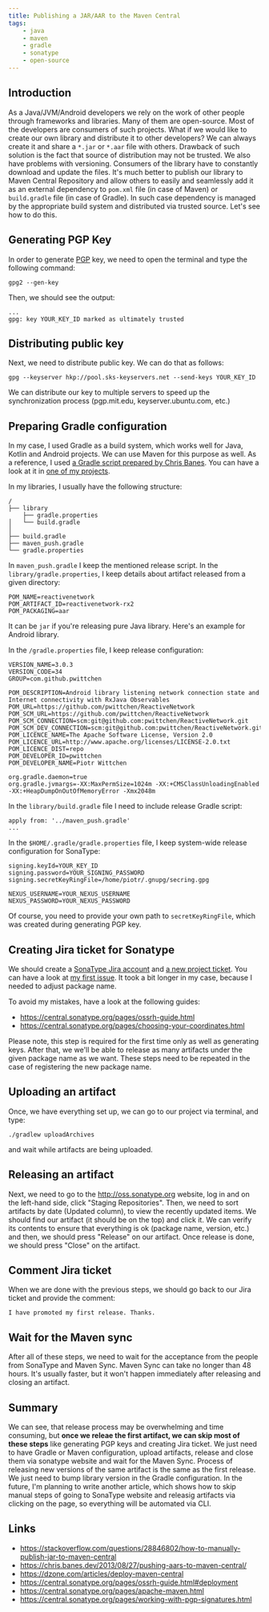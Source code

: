```yaml
---
title: Publishing a JAR/AAR to the Maven Central
tags:
    - java
    - maven
    - gradle
    - sonatype
    - open-source
---
```


## Introduction

As a Java/JVM/Android developers we rely on the work of other people through frameworks and libraries. Many of them are open-source. Most of the developers are consumers of such projects. What if we would like to create our own library and distribute it to other developers? We can always create it and share a `*.jar` or `*.aar` file with others. Drawback of such solution is the fact that source of distribution may not be trusted. We also have problems with versioning. Consumers of the library have to constantly download and update the files. It's much better to publish our library to Maven Central Repository and allow others to easily and seamlessly add it as an external dependency to `pom.xml` file (in case of Maven) or `build.gradle` file (in case of Gradle). In such case dependency is managed by the appropriate build system and distributed via trusted source. Let's see how to do this.

## Generating PGP Key

In order to generate [PGP](https://en.wikipedia.org/wiki/Pretty_Good_Privacy) key, we need to open the terminal and type the following command:

```
gpg2 --gen-key
```

Then, we should see the output:

```
...
gpg: key YOUR_KEY_ID marked as ultimately trusted
```

## Distributing public key

Next, we need to distribute public key. We can do that as follows:

```
gpg --keyserver hkp://pool.sks-keyservers.net --send-keys YOUR_KEY_ID
```

We can distribute our key to multiple servers to speed up the synchronization process (pgp.mit.edu, keyserver.ubuntu.com, etc.)

## Preparing Gradle configuration

In my case, I used Gradle as a build system, which works well for Java, Kotlin and Android projects. We can use Maven for this purpose as well. As a reference, I used [a Gradle script prepared by Chris Banes](https://github.com/chrisbanes/gradle-mvn-push). You can have a look at it in [one of my projects](https://github.com/pwittchen/ReactiveNetwork/blob/RxJava2.x/maven_push.gradle).

In my libraries, I usually have the following structure:

```
/
├── library
    ├── gradle.properties
│   └── build.gradle
│
├── build.gradle
├── maven_push.gradle
└── gradle.properties
```

In `maven_push.gradle` I keep the mentioned release script. In the `library/gradle.properties`, I keep details about artifact released from a given directory:

```
POM_NAME=reactivenetwork
POM_ARTIFACT_ID=reactivenetwork-rx2
POM_PACKAGING=aar
```

It can be `jar` if you're releasing pure Java library. Here's an example for Android library.

In the `/gradle.properties` file, I keep release configuration:

```
VERSION_NAME=3.0.3
VERSION_CODE=34
GROUP=com.github.pwittchen

POM_DESCRIPTION=Android library listening network connection state and Internet connectivity with RxJava Observables
POM_URL=https://github.com/pwittchen/ReactiveNetwork
POM_SCM_URL=https://github.com/pwittchen/ReactiveNetwork
POM_SCM_CONNECTION=scm:git@github.com:pwittchen/ReactiveNetwork.git
POM_SCM_DEV_CONNECTION=scm:git@github.com:pwittchen/ReactiveNetwork.git
POM_LICENCE_NAME=The Apache Software License, Version 2.0
POM_LICENCE_URL=http://www.apache.org/licenses/LICENSE-2.0.txt
POM_LICENCE_DIST=repo
POM_DEVELOPER_ID=pwittchen
POM_DEVELOPER_NAME=Piotr Wittchen

org.gradle.daemon=true
org.gradle.jvmargs=-XX:MaxPermSize=1024m -XX:+CMSClassUnloadingEnabled -XX:+HeapDumpOnOutOfMemoryError -Xmx2048m
```

In the `library/build.gradle` file I need to include release Gradle script:

```
apply from: '../maven_push.gradle'
...
```

In the `$HOME/.gradle/gradle.properties` file, I keep system-wide release configuration for SonaType:

```
signing.keyId=YOUR_KEY_ID
signing.password=YOUR_SIGNING_PASSWORD
signing.secretKeyRingFile=/home/piotr/.gnupg/secring.gpg
 
NEXUS_USERNAME=YOUR_NEXUS_USERNAME
NEXUS_PASSWORD=YOUR_NEXUS_PASSWORD
```

Of course, you need to provide your own path to `secretKeyRingFile`, which was created during generating PGP key.

## Creating Jira ticket for Sonatype

We should create a [SonaType Jira account](https://issues.sonatype.org/secure/Signup!default.jspa) and [a new project ticket](https://issues.sonatype.org/secure/CreateIssue.jspa?issuetype=21&pid=10134). You can have a look at [my first issue](https://issues.sonatype.org/browse/OSSRH-13199). It took a bit longer in my case, because I needed to adjust package name. 

To avoid my mistakes, have a look at the following guides:
- https://central.sonatype.org/pages/ossrh-guide.html
- https://central.sonatype.org/pages/choosing-your-coordinates.html

Please note, this step is required for the first time only as well as generating keys. After that, we we'll be able to release as many artifacts under the given package name as we want. These steps need to be repeated in the case of registering the new package name.

## Uploading an artifact

Once, we have everything set up, we can go to our project via terminal, and type:

```
./gradlew uploadArchives
```

and wait while artifacts are being uploaded.

## Releasing an artifact

Next, we need to go to the http://oss.sonatype.org website, log in and on the left-hand side, click "Staging Repositories". Then, we need to sort artifacts by date (Updated column), to view the recently updated items. We should find our artifact (it should be on the top) and click it. We can verify its contents to ensure that everything is ok (package name, version, etc.) and then, we should press "Release" on our artifact. Once release is done, we should press "Close" on the artifact.

## Comment Jira ticket

When we are done with the previous steps, we should go back to our Jira ticket and provide the comment:

```
I have promoted my first release. Thanks.
```

## Wait for the Maven sync

After all of these steps, we need to wait for the acceptance from the people from SonaType and Maven Sync. Maven Sync can take no longer than 48 hours. It's usually faster, but it won't happen immediately after releasing and closing an artifact.

## Summary

We can see, that release process may be overwhelming and time consuming, but **once we releae the first artifact, we can skip most of these steps** like generating PGP keys and creating Jira ticket. We just need to have Gradle or Maven configuration, upload artifacts, release and close them via sonatype website and wait for the Maven Sync. Process of releasing new versions of the same artifact is the same as the first release. We just need to bump library version in the Gradle configuration. In the future, I'm planning to write another article, which shows how to skip manual steps of going to SonaType website and releasig artifacts via clicking on the page, so everything will be automated via CLI.

## Links
- https://stackoverflow.com/questions/28846802/how-to-manually-publish-jar-to-maven-central
- https://chris.banes.dev/2013/08/27/pushing-aars-to-maven-central/
- https://dzone.com/articles/deploy-maven-central
- https://central.sonatype.org/pages/ossrh-guide.html#deployment
- https://central.sonatype.org/pages/apache-maven.html
- https://central.sonatype.org/pages/working-with-pgp-signatures.html

